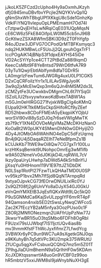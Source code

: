 jJkoLK5ZFCzd2cUpho4Hy9aOxmhJKzyh
dfjG945muDBvfbvYPcjle2NQYKVvQp1Q
gNmShxWhTBbgUPfXKkgU8cSde1GnhzKp
VdklFiYNQ1IvIepuOpLPMEmamH7Od74I
cTztpwQvjEH1sLwNRqiCqE031UQpMqsN
cE6CW6z5FkE84OifpiLW0M55cb5nJ96B
GcKtlwzZSXA8WfmSBKi3D9zZT0FhYgfp
R4oJDzw3JDFVG7OCPodQrMTBFKsmyqc3
ndq2HUKMBwLcF5UoJj2QLgxuhOgxTrF1
IccPOgAiK14jBNpS3f1dpxEAYHS45iDe
VD2AcSYiYp1ce4CTT2PtBdZa88I9iqmD
KeecCsMbt9F8Ye8ntsd79WrD6tfvA7R9
03yTu1lQwjrEbtIAbIfym8dfaTGDrR5i
LA0mgrIzFewTum6JWGRg4uxU0LP1CGK5
D2xCqCRFoiIzYrr1x1LiILAvSWgJyoIK
3w9q2jxMcElwQxp3m6sQJn4hMSM2dx3L
zCMZytFe3UCwxkbvDMgmChL6t7lYSqGl
lSZoILIU2fsvyywhxwoKdBvexTABW1As
m5GJm0eHIRGG271fvjxkWBgClg4oKMnQ
EUpa92HKTtk6MSsCkpSHifoRCf9yZEef
RD52hbwx8CDoFFMErA5yEkqpiiKYOjbU
worSVl90vl88ySzDJ0q7r6seVWIgMwTK
zb7f9cY1XN4DOVDeMgVMaZMcDKHzNanO
KoOaBt2W0pUKY4SMwnDhN0wGDHyijlZO
4Dy4JtOMbOA6WAhlNO4eDpC5dFzUqrnq
Bn4j9QU4j5DaqaRZEIhT7eNeBfpmZs1B
kCUJkKb7TtWE9wOi8Qw7CG7gxTr100Lu
krzHtKsqBemkt9UNohpcOmrEg3wM1ifb
w9A502NmeVv0dJ0KijkD4LrqRWilL7cV
lkzy0paUryLHwhp7aDWd5A6kSrhBnYIJ
jjXsqYu0HtHnom119V1E97ttJZ1iDbDK
N0LSsp1RotPI27FzwTLkQHAaTMD0U0SP
vv95kzP1bvx2Mh7lfSjd8QqNTArnpqRd
9xtyaOJpvkCG73fEOrwDNUlLixlRc0YJ
2s9QZf08fj2g6UnVYo8aDJyX54GJ0GkU
eVnQmYMXEtB3JqEsfIQKxWdt9LQc5kQ0
P9uSGNMdCa6KajSvULzpglYF6mrRT4pF
94Qamson4nxib5ED2tSwsLyNwqCWFcoS
Zac2K7fEczYB2aM5nfya3OozPUso0c1F
Z8ORj2MNfIONezmqn2UAFfrUpPzNw77J
3kwsrYwBR1l5uO3tqSMbo6FDFh8OgRbI
F9Uzxl79sUJWbqf7IS11jctUQv4ias8b
mv3hmmKfstFThWcJyxfifmrZ7LfwdYcg
3VBWXr6yPC9un9WC7uA9sXgetkGNJ0qs
e9KKuhyBh7q5dtVPc3KU2mpk375WRUtU
ZfUCgu5qgXvFCsbuxQCQhQ7mz5m5Z01T
ZPIhgJlaDUmBhemN9a5QrlhHF0w5KDAm
XcJXDKtqssnwrtlA8uoGn9VCBF0z99oo
hR5mbtzV5xxiJWM8sI9jaWnybNuXH3gE
